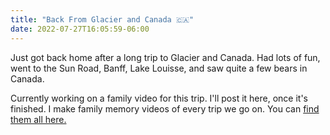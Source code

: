 ```yaml
---
title: "Back From Glacier and Canada 🇨🇦"
date: 2022-07-27T16:05:59-06:00
---
```

Just got back home after a long trip to Glacier and Canada.
Had lots of fun, went to the Sun Road, Banff, Lake Louisse, and saw quite a few bears in Canada.

Currently working on a family video for this trip.
I'll post it here, once it's finished.
I make family memory videos of every trip we go on.
You can [find them all here.](https://www.youtube.com/c/ParkerAnderson/videos)
